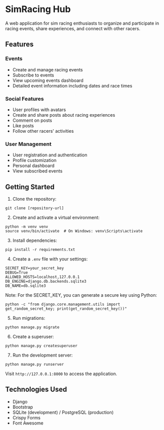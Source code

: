 # SimRacing Hub

A web application for sim racing enthusiasts to organize and participate in racing events, share experiences, and connect with other racers.

## Features

### Events
- Create and manage racing events
- Subscribe to events
- View upcoming events dashboard
- Detailed event information including dates and race times

### Social Features
- User profiles with avatars
- Create and share posts about racing experiences
- Comment on posts
- Like posts
- Follow other racers' activities

### User Management
- User registration and authentication
- Profile customization
- Personal dashboard
- View subscribed events

## Getting Started

1. Clone the repository:
```
git clone [repository-url]
```

2. Create and activate a virtual environment:
```
python -m venv venv
source venv/bin/activate  # On Windows: venv\Scripts\activate
```

3. Install dependencies:
```
pip install -r requirements.txt
```

4. Create a `.env` file with your settings:
```
SECRET_KEY=your_secret_key
DEBUG=True
ALLOWED_HOSTS=localhost,127.0.0.1
DB_ENGINE=django.db.backends.sqlite3
DB_NAME=db.sqlite3
```

Note: For the SECRET_KEY, you can generate a secure key using Python:
```
python -c "from django.core.management.utils import get_random_secret_key; print(get_random_secret_key())"
```

5. Run migrations:
```
python manage.py migrate
```

6. Create a superuser:
```
python manage.py createsuperuser
```

7. Run the development server:
```
python manage.py runserver
```

Visit `http://127.0.0.1:8000` to access the application.

## Technologies Used
- Django
- Bootstrap
- SQLite (development) / PostgreSQL (production)
- Crispy Forms
- Font Awesome
